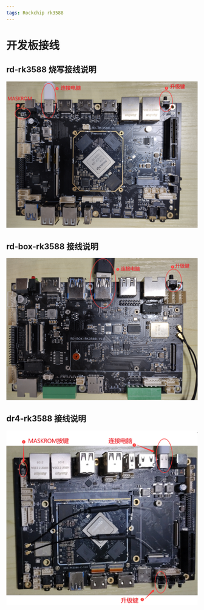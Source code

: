 ```yaml
---
tags: Rockchip rk3588
---
```


# 开发板接线
## rd-rk3588 烧写接线说明
![](attachments/rd-rk3588.png)
## rd-box-rk3588 接线说明
![](attachments/rd-box-rk3588.png)
## dr4-rk3588 接线说明
![](attachments/dr4-rk3588.png)
